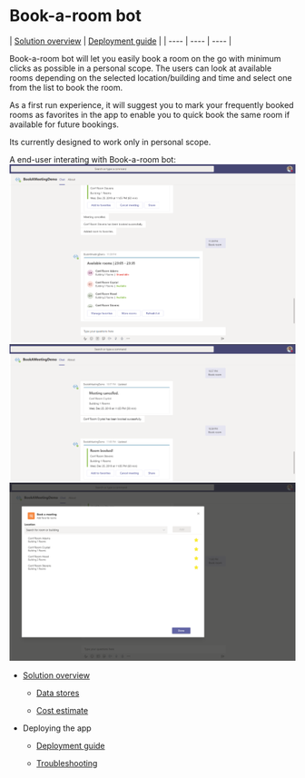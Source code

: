 # Book-a-room bot 

| [Solution overview](/wiki/Solution-Overview.md) | [Deployment guide](/wiki/Deployment-guide.md) |
| ---- | ---- | ---- |

Book-a-room bot will let you easily book a room on the go with minimum clicks as possible in a personal scope. The users can look at available rooms depending on the selected location/building and time and select one from the list to book the room.

As a first run experience, it will suggest you to mark your frequently booked rooms as favorites in the app to enable you to quick book the same room if available for future bookings.

Its currently designed to work only in personal scope.

A end-user interating with Book-a-room bot: 
![User favorite rooms](/wiki/images/Readme-1.png)
![Success card after booking](/wiki/images/Readme-3.png)
![Manage favorites task module](/wiki/images/Readme-2.png)



- [Solution overview](https://github.com/OfficeDev/<ToDo>/wiki/Solution-Overview)

     - [Data stores](https://github.com/OfficeDev/<ToDo>/wiki/Data-stores)

     - [Cost estimate](https://github.com/OfficeDev/<ToDo>/wiki/Cost-estimate)

- Deploying the app

     - [Deployment guide](https://github.com/OfficeDev/<ToDo>/wiki/Deployment-guide)

     - [Troubleshooting](https://github.com/OfficeDev/<ToDo>/wiki/Troubleshooting)

